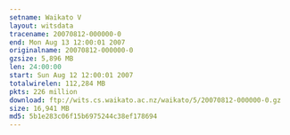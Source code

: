 ```yaml
---
setname: Waikato V
layout: witsdata
tracename: 20070812-000000-0
end: Mon Aug 13 12:00:01 2007
originalname: 20070812-000000-0
gzsize: 5,896 MB
len: 24:00:00
start: Sun Aug 12 12:00:01 2007
totalwirelen: 112,284 MB
pkts: 226 million
download: ftp://wits.cs.waikato.ac.nz/waikato/5/20070812-000000-0.gz
size: 16,941 MB
md5: 5b1e283c06f15b6975244c38ef178694
---
```

